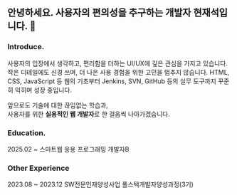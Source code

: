 ## 안녕하세요. 사용자의 편의성을 추구하는 개발자 현재석입니다. 👋

### Introduce.
사용자의 입장에서 생각하고, 편리함을 더하는 UI/UX에 깊은 관심을 가지고 있습니다.  
작은 디테일에도 신경 쓰며, 더 나은 사용 경험을 위한 고민을 멈추지 않습니다.
HTML, CSS, JavaScript 등 웹의 기초부터 
Jenkins, SVN, GitHub 등의 실무 도구까지 꾸준히 익히며 성장 중입니다.

앞으로도 기술에 대한 끊임없는 학습과,  
사용자를 위한 **실용적인 웹 개발자**로 한 걸음씩 나아가겠습니다.

### Education.
2025.02 ~ 스마트웹 응용 프로그래밍 개발자B

### Other Experience
2023.08 ~ 2023.12 SW전문인재양성사업 풀스택개발자양성과정(3기)
